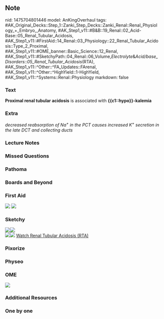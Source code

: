 ## Note
nid: 1475704801446
model: AnKingOverhaul
tags: #AK_Original_Decks::Step_1::Zanki_Step_Decks::Zanki_Renal::Renal_Physiology_+_Embryo,_Anatomy, #AK_Step1_v11::#B&B::19_Renal::02_Acid-Base::05_Renal_Tubular_Acidosis, #AK_Step1_v11::#FirstAid::14_Renal::03_Physiology::22_Renal_Tubular_Acidosis::Type_2_Proximal, #AK_Step1_v11::#OME_banner::Basic_Science::12_Renal, #AK_Step1_v11::#SketchyPath::04_Renal::06_Volume,_Electrolyte_&_Acid/base_Disorders::05_Renal_Tubular_Acidosis_(RTA), #AK_Step1_v11::^Other::^FA_Updates::FArenal, #AK_Step1_v11::^Other::^HighYield::1-HighYield, #AK_Step1_v11::^Systems::Renal::Physiology
markdown: false

### Text
<div>
  <b>Proximal renal tubular acidosis</b> is associated with
  <b>{{c1::hypo}}-kalemia</b>
</div>

### Extra
<i>decreased reabsorption of Na<sup>+</sup> in the PCT causes
increased K<sup>+</sup> secretion in the late DCT and collecting
ducts</i>

### Lecture Notes


### Missed Questions


### Pathoma


### Boards and Beyond


### First Aid
<img src="tmpbIjyCS.png"> <img src="tmpvW1H7d.png">

### Sketchy
<div><img src=
"Screen%20Shot%202020-03-21%20at%209.07.04%20AM.JPG"><img src=
"Screen%20Shot%202020-03-21%20at%209.05.59%20AM.JPG"></div><img src="Screen%20Shot%202019-12-06%20at%2011.30.33%20AM.png"><img src="Zoverall%20picture%20(2).png">
<a href=
"https://dashboard.sketchy.com/study/medical/courses/medical-pathophysiology/units/medical-pathophysiology-renal/videos/medical-pathophysiology-renal-volume-electrolyte-and-acidbase-disorders-renal-tubular-acidosis-rta?utm_source=anki&utm_medium=partnership&utm_campaign=february_update&utm_content=medical">
Watch Renal Tubular Acidosis (RTA)</a>

### Pixorize


### Physeo


### OME
<div class="ome-widget">
  <a href="https://onlinemeded.org/spa/renal?ref=anki"><img src=
  "_OME_AnkiFlashcards_Topic_4.png"></a>
</div>

### Additional Resources


### One by one

